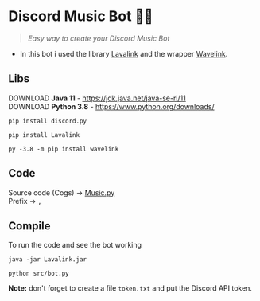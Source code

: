 # Discord Music Bot 🤖🎵
> <i>Easy way to create your Discord Music Bot </i>
- In this bot i used the library <a href="https://github.com/Frederikam/Lavalink">Lavalink</a> and the wrapper <a  href="https://github.com/PythonistaGuild/Wavelink">Wavelink</a>.

## Libs
DOWNLOAD **Java 11** - https://jdk.java.net/java-se-ri/11  
DOWNLOAD **Python 3.8** - https://www.python.org/downloads/
```
pip install discord.py
```

```
pip install Lavalink
```

```
py -3.8 -m pip install wavelink
```

## Code 
Source code (Cogs) -> <a href="https://github.com/vLeeH/Lavalink-discord/blob/main/src/cogs/Music.py">Music.py</a> <br>
Prefix -> `,`

## Compile
To run the code and see the bot working
```
java -jar Lavalink.jar
```
```
python src/bot.py
``` 
**Note:** don't forget to create a file `token.txt` and put the Discord API token.

